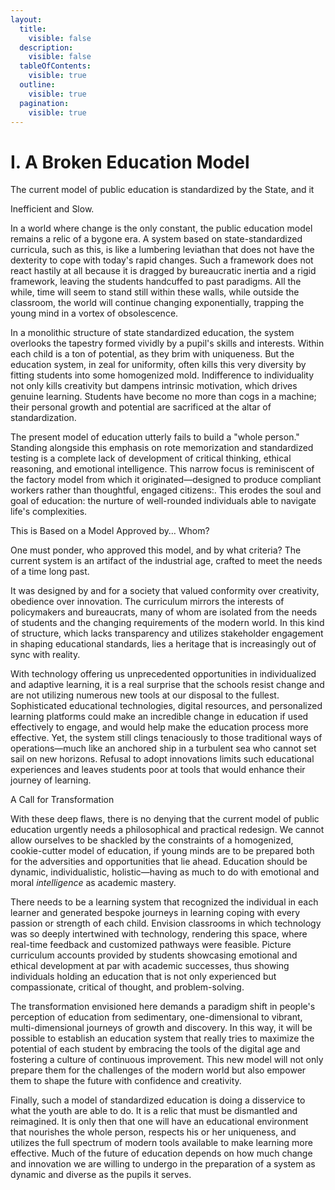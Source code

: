 ```yaml
---
layout:
  title:
    visible: false
  description:
    visible: false
  tableOfContents:
    visible: true
  outline:
    visible: true
  pagination:
    visible: true
---
```


# I. A Broken Education Model

The current model of public education is standardized by the State, and it

Inefficient and Slow.

In a world where change is the only constant, the public education model remains a relic of a bygone era. A system based on state-standardized curricula, such as this, is like a lumbering leviathan that does not have the dexterity to cope with today's rapid changes. Such a framework does not react hastily at all because it is dragged by bureaucratic inertia and a rigid framework, leaving the students handcuffed to past paradigms. All the while, time will seem to stand still within these walls, while outside the classroom, the world will continue changing exponentially, trapping the young mind in a vortex of obsolescence.

In a monolithic structure of state standardized education, the system overlooks the tapestry formed vividly by a pupil's skills and interests. Within each child is a ton of potential, as they brim with uniqueness. But the education system, in zeal for uniformity, often kills this very diversity by fitting students into some homogenized mold. Indifference to individuality not only kills creativity but dampens intrinsic motivation, which drives genuine learning. Students have become no more than cogs in a machine; their personal growth and potential are sacrificed at the altar of standardization.&#x20;

The present model of education utterly fails to build a "whole person." Standing alongside this emphasis on rote memorization and standardized testing is a complete lack of development of critical thinking, ethical reasoning, and emotional intelligence. This narrow focus is reminiscent of the factory model from which it originated—designed to produce compliant workers rather than thoughtful, engaged citizens:. This erodes the soul and goal of education: the nurture of well-rounded individuals able to navigate life's complexities.

This is Based on a Model Approved by… Whom?

One must ponder, who approved this model, and by what criteria? The current system is an artifact of the industrial age, crafted to meet the needs of a time long past.

It was designed by and for a society that valued conformity over creativity, obedience over innovation. The curriculum mirrors the interests of policymakers and bureaucrats, many of whom are isolated from the needs of students and the changing requirements of the modern world. In this kind of structure, which lacks transparency and utilizes stakeholder engagement in shaping educational standards, lies a heritage that is increasingly out of sync with reality.

With technology offering us unprecedented opportunities in individualized and adaptive learning, it is a real surprise that the schools resist change and are not utilizing numerous new tools at our disposal to the fullest. Sophisticated educational technologies, digital resources, and personalized learning platforms could make an incredible change in education if used effectively to engage, and would help make the education process more effective. Yet, the system still clings tenaciously to those traditional ways of operations—much like an anchored ship in a turbulent sea who cannot set sail on new horizons. Refusal to adopt innovations limits such educational experiences and leaves students poor at tools that would enhance their journey of learning.

A Call for Transformation

With these deep flaws, there is no denying that the current model of public education urgently needs a philosophical and practical redesign. We cannot allow ourselves to be shackled by the constraints of a homogenized, cookie-cutter model of education, if young minds are to be prepared both for the adversities and opportunities that lie ahead. Education should be dynamic, individualistic, holistic—having as much to do with emotional and moral _intelligence_ as academic mastery.

There needs to be a learning system that recognized the individual in each learner and generated bespoke journeys in learning coping with every passion or strength of each child. Envision classrooms in which technology was so deeply intertwined with technology, rendering this space, where real-time feedback and customized pathways were feasible. Picture curriculum accounts provided by students showcasing emotional and ethical development at par with academic successes, thus showing individuals holding an education that is not only experienced but compassionate, critical of thought, and problem-solving.&#x20;

The transformation envisioned here demands a paradigm shift in people's perception of education from sedimentary, one-dimensional to vibrant, multi-dimensional journeys of growth and discovery. In this way, it will be possible to establish an education system that really tries to maximize the potential of each student by embracing the tools of the digital age and fostering a culture of continuous improvement. This new model will not only prepare them for the challenges of the modern world but also empower them to shape the future with confidence and creativity.&#x20;

Finally, such a model of standardized education is doing a disservice to what the youth are able to do. It is a relic that must be dismantled and reimagined. It is only then that one will have an educational environment that nourishes the whole person, respects his or her uniqueness, and utilizes the full spectrum of modern tools available to make learning more effective. Much of the future of education depends on how much change and innovation we are willing to undergo in the preparation of a system as dynamic and diverse as the pupils it serves.
